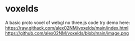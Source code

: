 # voxelds
A basic proto voxel of webgl no three.js code
try demo here:
https://raw.githack.com/alex02NM/voxelds/main/index.html
https://github.com/alex02NM/voxelds/blob/main/image.png
